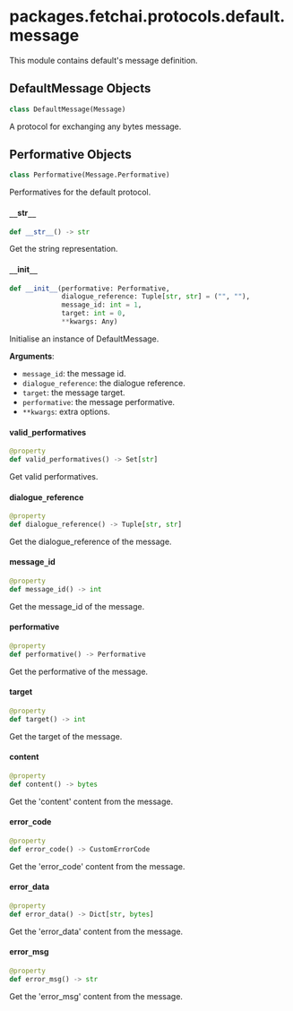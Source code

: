 <a id="packages.fetchai.protocols.default.message"></a>

# packages.fetchai.protocols.default.message

This module contains default's message definition.

<a id="packages.fetchai.protocols.default.message.DefaultMessage"></a>

## DefaultMessage Objects

```python
class DefaultMessage(Message)
```

A protocol for exchanging any bytes message.

<a id="packages.fetchai.protocols.default.message.DefaultMessage.Performative"></a>

## Performative Objects

```python
class Performative(Message.Performative)
```

Performatives for the default protocol.

<a id="packages.fetchai.protocols.default.message.DefaultMessage.Performative.__str__"></a>

#### `__`str`__`

```python
def __str__() -> str
```

Get the string representation.

<a id="packages.fetchai.protocols.default.message.DefaultMessage.__init__"></a>

#### `__`init`__`

```python
def __init__(performative: Performative,
             dialogue_reference: Tuple[str, str] = ("", ""),
             message_id: int = 1,
             target: int = 0,
             **kwargs: Any)
```

Initialise an instance of DefaultMessage.

**Arguments**:

- `message_id`: the message id.
- `dialogue_reference`: the dialogue reference.
- `target`: the message target.
- `performative`: the message performative.
- `**kwargs`: extra options.

<a id="packages.fetchai.protocols.default.message.DefaultMessage.valid_performatives"></a>

#### valid`_`performatives

```python
@property
def valid_performatives() -> Set[str]
```

Get valid performatives.

<a id="packages.fetchai.protocols.default.message.DefaultMessage.dialogue_reference"></a>

#### dialogue`_`reference

```python
@property
def dialogue_reference() -> Tuple[str, str]
```

Get the dialogue_reference of the message.

<a id="packages.fetchai.protocols.default.message.DefaultMessage.message_id"></a>

#### message`_`id

```python
@property
def message_id() -> int
```

Get the message_id of the message.

<a id="packages.fetchai.protocols.default.message.DefaultMessage.performative"></a>

#### performative

```python
@property
def performative() -> Performative
```

Get the performative of the message.

<a id="packages.fetchai.protocols.default.message.DefaultMessage.target"></a>

#### target

```python
@property
def target() -> int
```

Get the target of the message.

<a id="packages.fetchai.protocols.default.message.DefaultMessage.content"></a>

#### content

```python
@property
def content() -> bytes
```

Get the 'content' content from the message.

<a id="packages.fetchai.protocols.default.message.DefaultMessage.error_code"></a>

#### error`_`code

```python
@property
def error_code() -> CustomErrorCode
```

Get the 'error_code' content from the message.

<a id="packages.fetchai.protocols.default.message.DefaultMessage.error_data"></a>

#### error`_`data

```python
@property
def error_data() -> Dict[str, bytes]
```

Get the 'error_data' content from the message.

<a id="packages.fetchai.protocols.default.message.DefaultMessage.error_msg"></a>

#### error`_`msg

```python
@property
def error_msg() -> str
```

Get the 'error_msg' content from the message.

